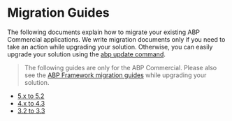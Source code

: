 # Migration Guides

The following documents explain how to migrate your existing ABP Commercial applications. We write migration documents only if you need to take an action while upgrading your solution. Otherwise, you can easily upgrade your solution using the [abp update command](https://docs.abp.io/en/abp/latest/Upgrading).

> The following guides are only for the ABP Commercial. Please also see the [ABP Framework migration guides](https://docs.abp.io/en/abp/latest/Migration-Guides/Index) while upgrading your solution.

* [5.x to 5.2](v5_2.md)
* [4.x to 4.3](v4_3.md)
* [3.2 to 3.3](blazor-ui-3_3.md)

